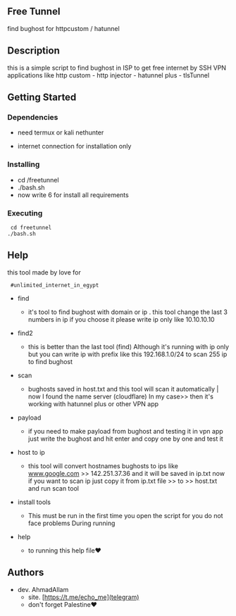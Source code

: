 ## Free Tunnel

find bughost for httpcustom / hatunnel 

## Description

this is a simple script to find bughost in ISP to get free internet by SSH VPN applications like
 http custom - http injector - hatunnel plus - tlsTunnel 

## Getting Started

### Dependencies

* need termux or kali nethunter 
  
* internet connection for installation only

### Installing

* cd /freetunnel
* ./bash.sh
* now write 6 for install all requirements

### Executing

```
 cd freetunnel
./bash.sh
```

## Help

this tool made by love for

```
 #unlimited_internet_in_egypt
```
* find
    * it's tool to find bughost with domain or ip .
this tool change the last 3 numbers in ip
if you choose it please write ip only like
10.10.10.10
* find2
    * this is better than the last tool (find) Although it's running with ip only but you can write ip with prefix like this 192.168.1.0/24 to scan 255 ip to find bughost
* scan
    * bughosts saved in host.txt and this tool will scan it automatically | now I found the name server (cloudflare) In my case>> then it's working with hatunnel plus or other VPN app

* payload
    * if you need to make payload from bughost
and testing it in vpn app
just write the bughost and hit enter
and copy one by one and test it 

* host to ip 
    * this tool will convert hostnames bughosts to ips
like 
www.google.com >> 142.251.37.36
and it will be saved in  ip.txt
now if you want to scan ip just copy it from
 ip.txt file >> to >> host.txt
 and run scan tool

* install tools
    * This must be run in the first time you open the script for you do not face problems During running
* help
    * to running this help file❤️

## Authors

* dev. AhmadAllam
    * site. [https://t.me/echo_me](telegram)
    * don't forget Palestine❤️
